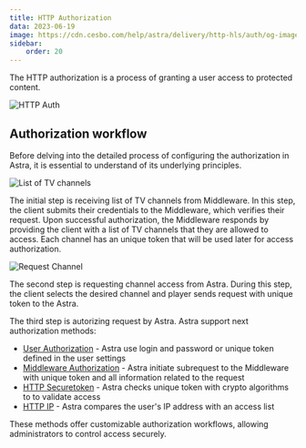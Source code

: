 ```yaml
---
title: HTTP Authorization
data: 2023-06-19
image: https://cdn.cesbo.com/help/astra/delivery/http-hls/auth/og-image.png
sidebar:
    order: 20
---
```


The HTTP authorization is a process of granting a user access to protected content.

![HTTP Auth](https://cdn.cesbo.com/help/astra/delivery/http-hls/auth/diagram.svg)

## Authorization workflow

Before delving into the detailed process of configuring the authorization in Astra, it is essential to understand of its underlying principles.

![List of TV channels](https://cdn.cesbo.com/help/astra/delivery/http-hls/auth/step-1.svg)

The initial step is receiving list of TV channels from Middleware. In this step, the client submits their credentials to the Middleware, which verifies their request. Upon successful authorization, the Middleware responds by providing the client with a list of TV channels that they are allowed to access. Each channel has an unique token that will be used later for access authorization.

![Request Channel](https://cdn.cesbo.com/help/astra/delivery/http-hls/auth/step-2.svg)

The second step is requesting channel access from Astra. During this step, the client selects the desired channel and player sends request with unique token to the Astra.

The third step is autorizing request by Astra. Astra support next authorization methods:

- [User Authorization](/en/astra/delivery-http/user/) - Astra use login and password or unique token defined in the user settings
- [Middleware Authorization](/en/astra/delivery-http/middleware/) - Astra initiate subrequest to the Middleware with unique token and all information related to the request
- [HTTP Securetoken](/en/astra/delivery-http/securetoken/) - Astra checks unique token with crypto algorithms to  to validate access
- [HTTP IP](/en/astra/delivery-http/ip/) - Astra compares the user's IP address with an access list

These methods offer customizable authorization workflows, allowing administrators to control access securely.
